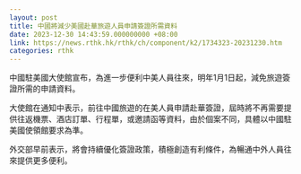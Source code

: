```yaml
---
layout: post
title: 中國將減少美國赴華旅遊人員申請簽證所需資料
date: 2023-12-30 14:43:59.000000000 +08:00
link: https://news.rthk.hk/rthk/ch/component/k2/1734323-20231230.htm
categories: rthk
---
```


中國駐美國大使館宣布，為進一步便利中美人員往來，明年1月1日起，減免旅遊簽證所需的申請資料。

大使館在通知中表示，前往中國旅遊的在美人員申請赴華簽證，屆時將不再需要提供往返機票、酒店訂單、行程單，或邀請函等資料，由於個案不同，具體以中國駐美國使領館要求為準。

外交部早前表示，將會持續優化簽證政策，積極創造有利條件，為暢通中外人員往來提供更多便利。
